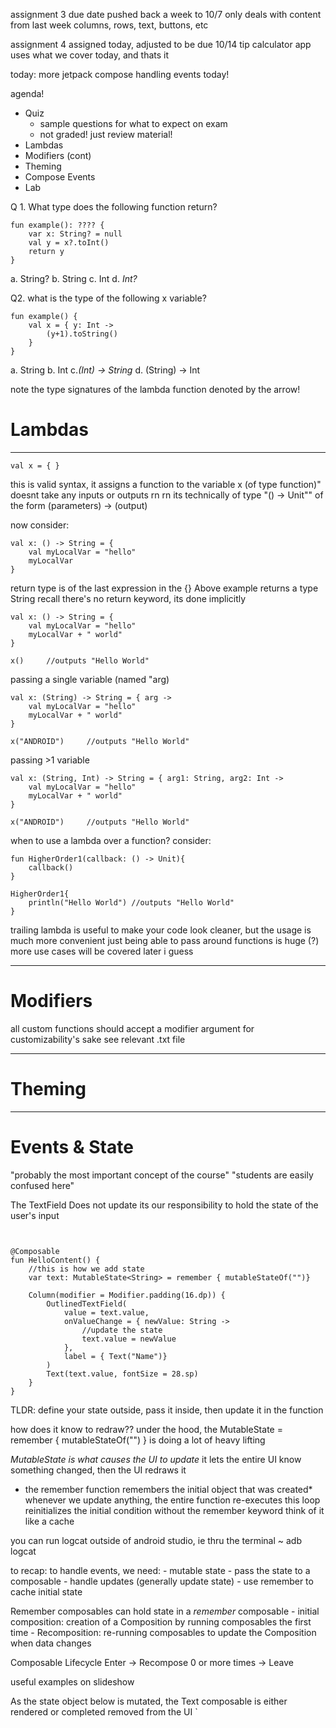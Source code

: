 assignment 3 due date pushed back a week to 10/7
only deals with content from last week
	columns, rows, text, buttons, etc

assignment 4 assigned today, adjusted to be due 10/14
	tip calculator app
	uses what we cover today, and thats it

today:
more jetpack compose
	handling events today!

agenda!
- Quiz
	- sample questions for what to expect on exam
	- not graded! just review material!
- Lambdas
- Modifiers (cont)
- Theming
- Compose Events
- Lab

Q 1. 
What type does the following function return?

```
fun example(): ???? {
	var x: String? = null
	val y = x?.toInt()
	return y
}
```
a. String?
b. String
c. Int
d. *Int?*

Q2.
what is the type of the following x variable?
```
fun example() {
	val x = { y: Int ->
		(y+1).toString()
	}
}
```
a. String
b. Int
c.*(Int) -> String*
d. (String) -> Int

note the type signatures of the lambda function denoted by the arrow!
# Lambdas
-----------
```
val x = { }
```
this is valid syntax, it assigns a function to the variable x (of type function)"
	doesnt take any inputs or outputs rn
	rn its technically of type "() -> Unit"" 
		of the form (parameters) -> (output)

now consider:
```
val x: () -> String = {
	val myLocalVar = "hello"
	myLocalVar
}
```

return type is of the last expression in the {}
	Above example returns a type String
	recall there's no return keyword, its done implicitly

```
val x: () -> String = {
	val myLocalVar = "hello"
	myLocalVar + " world"
}

x()     //outputs "Hello World"
```

passing a single variable (named "arg)
```
val x: (String) -> String = { arg -> 
	val myLocalVar = "hello"
	myLocalVar + " world"
}

x("ANDROID")     //outputs "Hello World"
```

passing >1 variable

```
val x: (String, Int) -> String = { arg1: String, arg2: Int ->
	val myLocalVar = "hello"
	myLocalVar + " world"
}

x("ANDROID")     //outputs "Hello World"
```

when to use a lambda over a function?
	consider:

```
fun HigherOrder1(callback: () -> Unit){
	callback()
}

HigherOrder1{
	println("Hello World") //outputs "Hello World"
}
```
trailing lambda is useful to make your code look cleaner, but the usage is much more convenient
	just being able to pass around functions is huge (?)
	more use cases will be covered later i guess

---------
# Modifiers

all custom functions should accept a modifier argument for customizability's sake
see relevant .txt file

-----------
# Theming

--------

# Events & State

"probably the most important concept of the course"
"students are easily confused here"

The TextField Does not update
	its our responsibility to hold the state of the user's input
```


@Composable
fun HelloContent() {
	//this is how we add state
	var text: MutableState<String> = remember { mutableStateOf("")}  
	
	Column(modifier = Modifier.padding(16.dp)) {
		OutlinedTextField(
			value = text.value,
			onValueChange = { newValue: String ->
				//update the state
				text.value = newValue
			},
			label = { Text("Name")}
		)
		Text(text.value, fontSize = 28.sp)
	}
}
```

TLDR: define your state outside, pass it inside, then update it in the function

how does it know to redraw??
	under the hood, the MutableState<String> = remember { mutableStateOf("") } is doing a lot of heavy lifting

*MutableState is what causes the UI to update*
	it lets the entire UI know something changed, then the UI redraws it

* the remember function remembers the initial object that was created*
whenever we update anything, the entire function re-executes
	this loop reinitializes the initial condition without the remember keyword
		think of it like a cache

you can run logcat outside of android studio, ie thru the terminal
	~ adb logcat

to recap:
to handle events, we need:
	- mutable state
	- pass the state to a composable
	- handle updates (generally update state)
	- use remember to cache initial state

Remember
	composables can hold state in a *remember* composable
	- initial composition: creation of a Composition by running composables the first time
	- Recomposition: re-running composables to update the Composition when data changes

Composable Lifecycle
Enter -> Recompose 0 or more times -> Leave

useful examples on slideshow

As the state object below is mutated, the Text composable is either rendered or completed removed from the UI
`